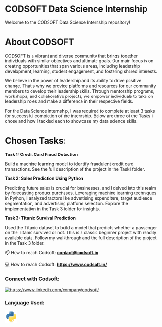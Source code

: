 # CODSOFT Data Science Internship
Welcome to the CODSOFT Data Science Internship repository! 

# About CODSOFT

CODSOFT is a vibrant and diverse community that brings
together individuals with similar objectives and ultimate goals.
Our main focus is on creating opportunities that span various
areas, including leadership development, learning, student
engagement, and fostering shared interests.

We believe in the power of leadership and its ability to drive
positive change. That's why we provide platforms and resources
for our community members to develop their leadership skills.
Through mentorship programs, workshops, and collaborative
projects, we empower individuals to take on leadership roles
and make a difference in their respective fields.

For the Data Science internship, I was required to complete at least
3 tasks for successful completion of the internship.
Below are three of the Tasks I chose and how I tackled each to showcase my data science skills.

# Chosen Tasks:
**Task 1: Credit Card Fraud Detection**

Build a machine learning model to identify fraudulent credit card transactions. See the full description of the project in the Task1 folder.

**Task 2: Sales Prediction Using Python**

Predicting future sales is crucial for businesses, and I delved into this realm by forecasting product purchases. Leveraging machine learning techniques in Python, I analyzed factors like advertising expenditure, target audience segmentation, and advertising platform selection. Explore the implementation in the Task 3 folder for insights.

**Task 3: Titanic Survival Prediction**

Used the Titanic dataset to build a model that predicts whether a passenger on the Titanic survived or not. This is a classic beginner project with readily available data. Follow my walkthrough and the full description of the project in the Task 3 folder.

📫  How to reach Codsoft: **contact@codsoft.in**
  
💻  How to reach Codsoft: **https://www.codsoft.in/**

<h3 align="left">Connect with Codsoft:</h3>
<p align="left">
<a href="https://www.linkedin.com/company/codsoft/" target="blank"><img align="center" src="https://raw.githubusercontent.com/rahuldkjain/github-profile-readme-generator/master/src/images/icons/Social/linked-in-alt.svg" alt="https://www.linkedin.com/company/codsoft/" height="30" width="40" /></a>
</p>

<h3 align="left">Language Used:</h3>
 <img src="https://raw.githubusercontent.com/devicons/devicon/master/icons/python/python-original.svg" alt="python" width="40" height="40"/>


